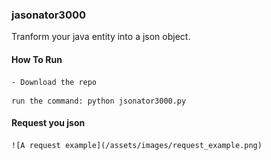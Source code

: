 ### jasonator3000
Tranform your java entity into a json object.
#### How To Run
    - Download the repo
```
run the command: python jsonator3000.py 
```
#### Request you json
    ![A request example](/assets/images/request_example.png)



